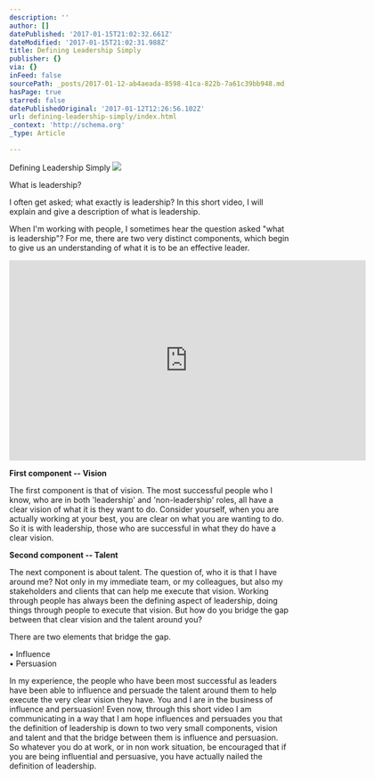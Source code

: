 ```yaml
---
description: ''
author: []
datePublished: '2017-01-15T21:02:32.661Z'
dateModified: '2017-01-15T21:02:31.988Z'
title: Defining Leadership Simply
publisher: {}
via: {}
inFeed: false
sourcePath: _posts/2017-01-12-ab4aeada-8598-41ca-822b-7a61c39bb948.md
hasPage: true
starred: false
datePublishedOriginal: '2017-01-12T12:26:56.102Z'
url: defining-leadership-simply/index.html
_context: 'http://schema.org'
_type: Article

---
```

Defining Leadership Simply
![](https://the-grid-user-content.s3-us-west-2.amazonaws.com/8ffc20e5-4eb9-4a60-9f29-d037fa40a228.png)

What is leadership?

I often get asked; what exactly is leadership? In this short video, I will explain and give a description of what is leadership.

When I'm working with people, I sometimes hear the question asked "what is leadership"? For me, there are two very distinct components, which begin to give us an understanding of what it is to be an effective leader.

<iframe src="https://cdn.embedly.com/widgets/media.html?src=https%3A%2F%2Fwww.youtube.com%2Fembed%2Fvideoseries%3Flist%3DPL-USwENFguhJxntOvK2FeRgZ2z6tifSJn&amp;url=http%3A%2F%2Fwww.youtube.com%2Fwatch%3Fv%3DBdmzvQ6fSw8&amp;image=https%3A%2F%2Fi.ytimg.com%2Fvi%2FBdmzvQ6fSw8%2Fhqdefault.jpg&amp;key=b7d04c9b404c499eba89ee7072e1c4f7&amp;type=text%2Fhtml&amp;schema=youtube" width="640" height="360" scrolling="no" frameborder="0" allowfullscreen="" style=""></iframe>

**First component -- Vision**

The first component is that of vision. The most successful people who I know, who are in both 'leadership' and 'non-leadership' roles, all have a clear vision of what it is they want to do. Consider yourself, when you are actually working at your best, you are clear on what you are wanting to do. So it is with leadership, those who are successful in what they do have a clear vision.

**Second component -- Talent**

The next component is about talent. The question of, who it is that I have around me? Not only in my immediate team, or my colleagues, but also my stakeholders and clients that can help me execute that vision. Working through people has always been the defining aspect of leadership, doing things through people to execute that vision. But how do you bridge the gap between that clear vision and the talent around you?

There are two elements that bridge the gap.

• Influence  
• Persuasion

In my experience, the people who have been most successful as leaders have been able to influence and persuade the talent around them to help execute the very clear vision they have. You and I are in the business of influence and persuasion! Even now, through this short video I am communicating in a way that I am hope influences and persuades you that the definition of leadership is down to two very small components, vision and talent and that the bridge between them is influence and persuasion. So whatever you do at work, or in non work situation, be encouraged that if you are being influential and persuasive, you have actually nailed the definition of leadership.